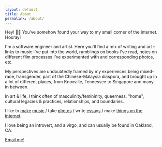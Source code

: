 ```yaml
---
layout: default
title: About
permalink: /about/
---
```


Hey! 👋🏼 You've somehow found your way to my small corner of the internet. Hooray!

I'm a software engineer and artist. Here you'll find a mix of writing and art –
links to music I've put into the world, ramblings on books I've read, notes
on different film processes I've experimented with and corresponding photos, etc.

My perspectives are undoubtedly framed by my experiences being mixed-race,
transgender, part of the Chinese-Malaysia diaspora, and brought up in a lot of different
places, from Knoxville, Tennessee to Singapore and many in between.

In art & life, I think often of masculinity/femininity, queerness, "home", cultural legacies & practices, relationships, and boundaries.

I like to [make][makzai-music] [music][ql-music] / take [photos][photos] /
write [essays][essays] / make
[things on the internet][things].

I love being an introvert, and a virgo, and can usually be found in Oakland, CA.

[Email me!](mailto:leongchengkwan@gmail.com)

[makzai-music]: https://makzai.bandcamp.com
[ql-music]: https://quinnleong.bandcamp.com
[photos]: https://vsco.co/qleong
[essays]: http://qleong.com/assets/writing/slantd.pdf
[things]: http://qleong.com/2018-review/
